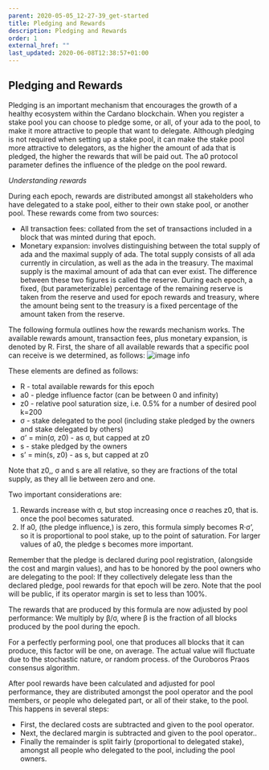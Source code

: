 ```yaml
---
parent: 2020-05-05_12-27-39_get-started
title: Pledging and Rewards
description: Pledging and Rewards
order: 1
external_href: ""
last_updated: 2020-06-08T12:38:57+01:00
---
```


## Pledging and Rewards

Pledging is an important mechanism that encourages the growth of a healthy ecosystem within the Cardano blockchain. When you register a stake pool you can choose to pledge some, or all, of your ada to the pool, to make it more attractive to people that want to delegate. Although pledging is not required when setting up a stake pool, it can make the stake pool more attractive to delegators, as the higher the amount of ada that is pledged, the higher the rewards that will be paid out. The a0 protocol parameter defines the influence of the pledge on the pool reward.

*Understanding rewards*

During each epoch, rewards are distributed amongst all stakeholders who have delegated to a stake pool, either to their own stake pool, or another pool. These rewards come from two sources:
* All transaction fees: collated from the set of transactions included in a block that was minted during that epoch.
* Monetary expansion: involves distinguishing between the total supply of ada and the maximal supply of ada. The total supply consists of all ada currently in circulation, as well as the ada in the treasury. The maximal supply is the maximal amount of ada that can ever exist. The difference between these two figures is called the reserve. During each epoch, a fixed, (but parameterizable) percentage of the remaining reserve is taken from the reserve and used for epoch rewards and treasury, where the amount being sent to the treasury is a fixed percentage of the amount taken from the reserve.


The following formula outlines how the rewards mechanism works. The available rewards amount, transaction fees, plus monetary expansion, is denoted by R. 
First, the share of all available rewards that a specific pool can receive is we determined, as follows:
![image info](pledge_formula.png)



These elements are defined as follows:
* R - total available rewards for this epoch
* a0 - pledge influence factor (can be between 0 and infinity)
* z0 - relative pool saturation size, i.e. 0.5% for a number of desired pool k=200
* σ - stake delegated to the pool (including stake pledged by the owners and stake delegated by others)
* σ’ = min(σ, z0) - as σ, but capped at z0
* s - stake pledged by the owners
* s’ = min(s, z0) - as s, but capped at z0

Note that z0,, σ and s are all relative, so they are fractions of the total supply, as they all lie between zero and one.

Two important considerations are:
1. Rewards increase with σ, but stop increasing once σ reaches z0, that is. once the pool becomes saturated.
2. If a0, (the pledge influence,) is zero, this formula simply becomes R·σ’, so it is proportional to pool stake, up to the point of saturation. For larger values of a0, the pledge s becomes more important.

Remember that the pledge is declared during pool registration, (alongside the cost and margin values), and has to be honored by the pool owners who are delegating to the pool: If they collectively delegate less than the declared pledge, pool rewards for that epoch will be zero. Note that the pool will be public, if its operator margin is set to less than 100%. 

The rewards that are produced by this formula are now adjusted by pool performance: We multiply by β/σ, where β is the fraction of all blocks produced by the pool during the epoch.

For a perfectly performing pool, one that produces all blocks that it can produce, this factor will be one, on average. The actual value will fluctuate due to the stochastic nature, or random process. of the Ouroboros Praos consensus algorithm.

After pool rewards have been calculated and adjusted for pool performance, they are distributed amongst the pool operator and the pool members, or people who delegated part, or all of their stake, to the pool. This happens in several steps:

* First, the declared costs are subtracted and given to the pool operator.
* Next, the declared margin is subtracted and given to the pool operator..
* Finally the remainder is split fairly (proportional to delegated stake), amongst all people who delegated to the pool, including the pool owners.





